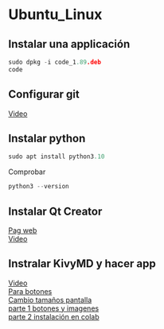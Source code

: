# Ubuntu_Linux

## Instalar una applicación
```C
sudo dpkg -i code_1.89.deb
code
```
## Configurar git
[Video](https://www.youtube.com/watch?v=FugonDV6RdE)

## Instalar python
```C
sudo apt install python3.10
```
Comprobar
```C
python3 --version
```
## Instalar Qt Creator

[Pag web](https://wiki.qt.io/Install_Qt_5_on_Ubuntu_Spanish) <br>
[Video](https://www.youtube.com/watch?v=sjApF6qnyUI)

## Instralar KivyMD y hacer app

[Video](https://www.youtube.com/watch?v=7oMNqAE_OVE) <br>
[Para botones](https://www.youtube.com/watch?v=EgG2RUxcA_k&list=PLdTjUCYwwUfoYGpyrCy0TC6EKehPD6Y44&index=2) <br>
[Cambio tamaños pantalla](https://www.youtube.com/watch?v=htuxxWb2des) <br>
[parte 1 botones y imagenes](https://www.youtube.com/watch?v=gJ-E30uhWD0) <br>
[parte 2 instalación en colab](https://www.youtube.com/watch?v=GTkKul8sA-c) <br>

 
